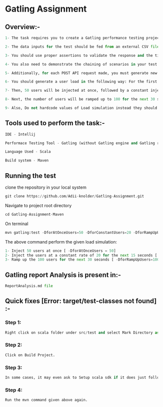 # Gatling Assignment

## Overview:-

```python
1- The task requires you to create a Gatling performance testing project in IntelliJ using Maven or through the terminal, without using the Gatling recorder. 

2- The data inputs for the test should be fed from an external CSV file data source. 

3- You should use proper assertions to validate the response and the time taken for each request made using the HTTP methods POST, GET, and PUT.

4- You also need to demonstrate the chaining of scenarios in your test. 

5- Additionally, for each POST API request made, you must generate new values for the request body, ensuring that the value of the 'Json' field is different for each request.

6- You should generate a user load in the following way: For the first 5 seconds, no users will be injected. 

7- Then, 50 users will be injected at once, followed by a constant injection rate of 20 users per second for the next 15 seconds. 

8- Next, the number of users will be ramped up to 100 for the next 30 seconds. The test will run for a fixed duration of 1 minute.

9- Also, Do not hardcode values of Load simulation instead they should be passed easily from terminal.
```

## Tools used to perform the task:-

```python
IDE - Intellij

Performace Testing Tool - Gatling (without Gatling engine and Gatling recorder)

Language Used - Scala

Build system - Maven
```

## Running the test

clone the repository in your local system
```python
git clone https://github.com/Adii-knolder/Gatling-Assignment.git
```

Navigate to project root directory
```python
cd Gatling-Assignment-Maven
```

On terminal
```python
mvn gatling:test -DforAtOnceUsers=50 -DforConstantUsers=20 -DforRampUpUsers=100 -Dramp=30 -Dsec=15
```

The above command perform the given load simulation:
```python
1- Inject 50 users at once [ -DforAtOnceUsers = 50]
2- Inject the users at a constant rate of 20 for the next 15 seconds [ -DforConstantUsers = 20, -Dsec = 15 ]
3- Ramp up the 100 users for the next 30 seconds [ -DforRampUpUsers=100, -Dramp = 30 ] 
```

## Gatling report Analysis is present in:-

```python
ReportAnalysis.md file
```

## Quick fixes [Error: target/test-classes not found] :-

### Step 1:
```python
Right click on scala folder under src/test and select Mark Directory as "Test Sources root".
```

### Step 2:
```python
Click on Build Project.
```

### Step 3:
```python
In some cases, it may even ask to Setup scala sdk if it does just follow the Intellij instructions and at end, Click on Build Project.
```

### Step 4:
```python
Run the mvn command given above again.
```
